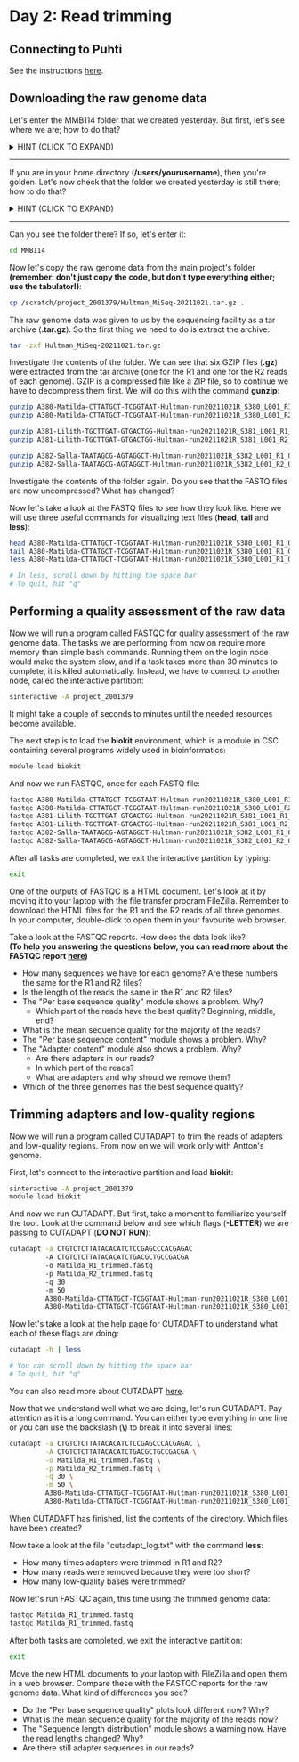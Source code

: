 # Day 2: Read trimming

## Connecting to Puhti

See the instructions [here](01-UNIX-and-CSC.md#connecting-to-puhti).

## Downloading the raw genome data

Let's enter the MMB114 folder that we created yesterday. But first, let's see where we are; how to do that?

<details>
<summary>
HINT (CLICK TO EXPAND)
</summary>

> pwd

</details>  

---

If you are in your home directory (**/users/yourusername**), then you're golden. Let's now check that the folder we created yesterday is still there; how to do that?

<details>
<summary>
HINT (CLICK TO EXPAND)
</summary>

> ls

</details>  

---

Can you see the folder there? If so, let's enter it:

```bash
cd MMB114
```

Now let's copy the raw genome data from the main project's folder **(remember: don't just copy the code, but don't type everything either; use the tabulator!)**:

```bash
cp /scratch/project_2001379/Hultman_MiSeq-20211021.tar.gz .
```

The raw genome data was given to us by the sequencing facility as a tar archive (**.tar.gz**). So the first thing we need to do is extract the archive:

```bash
tar -zxf Hultman_MiSeq-20211021.tar.gz
```

Investigate the contents of the folder. We can see that six GZIP files (**.gz**) were extracted from the tar archive (one for the R1 and one for the R2 reads of each genome). GZIP is a compressed file like a ZIP file, so to continue we have to decompress them first. We will do this with the command **gunzip**:

```bash
gunzip A380-Matilda-CTTATGCT-TCGGTAAT-Hultman-run20211021R_S380_L001_R1_001.fastq.gz
gunzip A380-Matilda-CTTATGCT-TCGGTAAT-Hultman-run20211021R_S380_L001_R2_001.fastq.gz

gunzip A381-Lilith-TGCTTGAT-GTGACTGG-Hultman-run20211021R_S381_L001_R1_001.fastq.gz
gunzip A381-Lilith-TGCTTGAT-GTGACTGG-Hultman-run20211021R_S381_L001_R2_001.fastq.gz

gunzip A382-Salla-TAATAGCG-AGTAGGCT-Hultman-run20211021R_S382_L001_R1_001.fastq.gz
gunzip A382-Salla-TAATAGCG-AGTAGGCT-Hultman-run20211021R_S382_L001_R2_001.fastq.gz
```

Investigate the contents of the folder again. Do you see that the FASTQ files are now uncompressed? What has changed?  

Now let's take a look at the FASTQ files to see how they look like. Here we will use three useful commands for visualizing text files (**head**, **tail** and **less**):

```bash
head A380-Matilda-CTTATGCT-TCGGTAAT-Hultman-run20211021R_S380_L001_R1_001.fastq
tail A380-Matilda-CTTATGCT-TCGGTAAT-Hultman-run20211021R_S380_L001_R1_001.fastq
less A380-Matilda-CTTATGCT-TCGGTAAT-Hultman-run20211021R_S380_L001_R1_001.fastq

# In less, scroll down by hitting the space bar
# To quit, hit "q"
```

## Performing a quality assessment of the raw data

Now we will run a program called FASTQC for quality assessment of the raw genome data. The tasks we are performing from now on require more memory than simple bash commands. Running them on the login node would make the system slow, and if a task takes more than 30 minutes to complete, it is killed automatically. Instead, we have to connect to another node, called the interactive partition:

```bash
sinteractive -A project_2001379
```

It might take a couple of seconds to minutes until the needed resources become available.  

The next step is to load the **biokit** environment, which is a module in CSC containing several programs widely used in bioinformatics:

```bash
module load biokit
```
And now we run FASTQC, once for each FASTQ file:

```bash
fastqc A380-Matilda-CTTATGCT-TCGGTAAT-Hultman-run20211021R_S380_L001_R1_001.fastq
fastqc A380-Matilda-CTTATGCT-TCGGTAAT-Hultman-run20211021R_S380_L001_R2_001.fastq
fastqc A381-Lilith-TGCTTGAT-GTGACTGG-Hultman-run20211021R_S381_L001_R1_001.fastq
fastqc A381-Lilith-TGCTTGAT-GTGACTGG-Hultman-run20211021R_S381_L001_R2_001.fastq
fastqc A382-Salla-TAATAGCG-AGTAGGCT-Hultman-run20211021R_S382_L001_R1_001.fastq
fastqc A382-Salla-TAATAGCG-AGTAGGCT-Hultman-run20211021R_S382_L001_R2_001.fastq
```

After all tasks are completed, we exit the interactive partition by typing:

```bash
exit
```

One of the outputs of FASTQC is a HTML document. Let's look at it by moving it to your laptop with the file transfer program FileZilla. Remember to download the HTML files for the R1 and the R2 reads of all three genomes. In your computer, double-click to open them in your favourite web browser.  

Take a look at the FASTQC reports. How does the data look like?  
**(To help you answering the questions below, you can read more about the FASTQC report [here](http://www.bioinformatics.babraham.ac.uk/projects/fastqc/Help/3%20Analysis%20Modules/))**

* How many sequences we have for each genome? Are these numbers the same for the R1 and R2 files?
* Is the length of the reads the same in the R1 and R2 files?
* The "Per base sequence quality" module shows a problem. Why?
  * Which part of the reads have the best quality? Beginning, middle, end?
* What is the mean sequence quality for the majority of the reads?
* The "Per base sequence content" module shows a problem. Why?
* The "Adapter content" module also shows a problem. Why?
  * Are there adapters in our reads?
  * In which part of the reads?
  * What are adapters and why should we remove them?
* Which of the three genomes has the best sequence quality?

## Trimming adapters and low-quality regions

Now we will run a program called CUTADAPT to trim the reads of adapters and low-quality regions. From now on we will work only with Antton's genome.

First, let's connect to the interactive partition and load **biokit**:

```bash
sinteractive -A project_2001379
module load biokit
```

And now we run CUTADAPT. But first, take a moment to familiarize yourself the tool. Look at the command below and see which flags (**-LETTER**) we are passing to CUTADAPT (**DO NOT RUN**):

```bash
cutadapt -a CTGTCTCTTATACACATCTCCGAGCCCACGAGAC
         -A CTGTCTCTTATACACATCTGACGCTGCCGACGA
         -o Matilda_R1_trimmed.fastq
         -p Matilda_R2_trimmed.fastq
         -q 30
         -m 50
         A380-Matilda-CTTATGCT-TCGGTAAT-Hultman-run20211021R_S380_L001_R1_001.fastq
         A380-Matilda-CTTATGCT-TCGGTAAT-Hultman-run20211021R_S380_L001_R2_001.fastq
```

Now let's take a look at the help page for CUTADAPT to understand what each of these flags are doing:

```bash
cutadapt -h | less

# You can scroll down by hitting the space bar
# To quit, hit "q"
```

You can also read more about CUTADAPT [here](https://cutadapt.readthedocs.io/en/stable/guide.html).  

Now that we understand well what we are doing, let's run CUTADAPT. Pay attention as it is a long command. You can either type everything in one line or you can use the backslash (**\\**) to break it into several lines:

```bash
cutadapt -a CTGTCTCTTATACACATCTCCGAGCCCACGAGAC \
         -A CTGTCTCTTATACACATCTGACGCTGCCGACGA \
         -o Matilda_R1_trimmed.fastq \
         -p Matilda_R2_trimmed.fastq \
         -q 30 \
         -m 50 \
         A380-Matilda-CTTATGCT-TCGGTAAT-Hultman-run20211021R_S380_L001_R1_001.fastq \
         A380-Matilda-CTTATGCT-TCGGTAAT-Hultman-run20211021R_S380_L001_R2_001.fastq > cutadapt_log.txt
```

When CUTADAPT has finished, list the contents of the directory. Which files have been created?

Now take a look at the file "cutadapt_log.txt" with the command **less**:

* How many times adapters were trimmed in R1 and R2?
* How many reads were removed because they were too short?
* How many low-quality bases were trimmed?

Now let's run FASTQC again, this time using the trimmed genome data:

```bash
fastqc Matilda_R1_trimmed.fastq
fastqc Matilda_R1_trimmed.fastq
```

After both tasks are completed, we exit the interactive partition:

```bash
exit
```

Move the new HTML documents to your laptop with FileZilla and open them in a web browser. Compare these with the FASTQC reports for the raw genome data. What kind of differences you see?

* Do the "Per base sequence quality" plots look different now? Why?
* What is the mean sequence quality for the majority of the reads now?
* The "Sequence length distribution" module shows a warning now. Have the read lengths changed? Why?
* Are there still adapter sequences in our reads?
